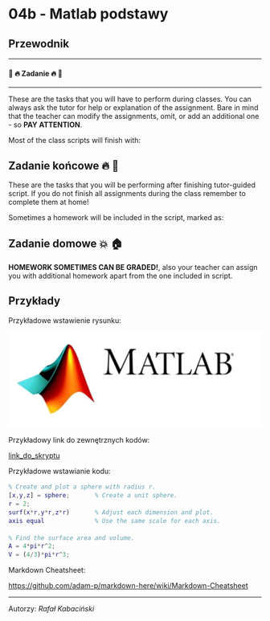 # 04b - Matlab podstawy

## Przewodnik

---

#### :hammer: :fire: Zadanie :fire: :hammer:

---

These are the tasks that you will have to perform during classes. You can always ask the tutor for help or explanation of the assignment. Bare in mind that the teacher can modify the assignments, omit, or add an additional one - so **PAY ATTENTION**.

Most of the class scripts will finish with:

## Zadanie końcowe :fire: :hammer:

These are the tasks that you will be performing after finishing tutor-guided script. If you do not finish all assignments during the class remember to complete them at home!

Sometimes a homework will be included in the script, marked as:

## Zadanie domowe :boom: :house:

**HOMEWORK SOMETIMES CAN BE GRADED!**, also your teacher can assign you with additional homework apart from the one included in script.

## Przykłady

Przykładowe wstawienie rysunku:

![logo_matlab](./images/04/MATLAB-Logo.png)

Przykładowy link do zewnętrznych kodów:

[link_do_skryptu](./resources/04/sample_script.m)

Przykładowe wstawianie kodu:

```matlab
% Create and plot a sphere with radius r.
[x,y,z] = sphere;       % Create a unit sphere.
r = 2;
surf(x*r,y*r,z*r)       % Adjust each dimension and plot.
axis equal              % Use the same scale for each axis.

% Find the surface area and volume.
A = 4*pi*r^2;
V = (4/3)*pi*r^3;
```

Markdown Cheatsheet:

https://github.com/adam-p/markdown-here/wiki/Markdown-Cheatsheet

---

Autorzy: *Rafał Kabaciński*
